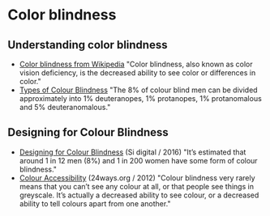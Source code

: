 # Color blindness

## Understanding color blindness

- [Color blindness from Wikipedia](https://en.wikipedia.org/wiki/Color_blindness)
"Color blindness, also known as color vision deficiency, is the decreased ability to see color or differences in color."
- [Types of Colour Blindness](http://www.colourblindawareness.org/colour-blindness/types-of-colour-blindness/)
"The 8% of colour blind men can be divided approximately into 1% deuteranopes, 1% protanopes, 1% protanomalous and 5% deuteranomalous."

## Designing for Colour Blindness
- [Designing for Colour Blindness](https://sidigital.co/articles/designing-for-colour-blindness/) (Si digital / 2016)
"It’s estimated that around 1 in 12 men (8%) and 1 in 200 women have some form of colour blindness."
- [Colour Accessibility](https://24ways.org/2012/colour-accessibility) (24ways.org / 2012)
"Colour blindness very rarely means that you can’t see any colour at all, or that people see things in greyscale. It’s actually a decreased ability to see colour, or a decreased ability to tell colours apart from one another."

